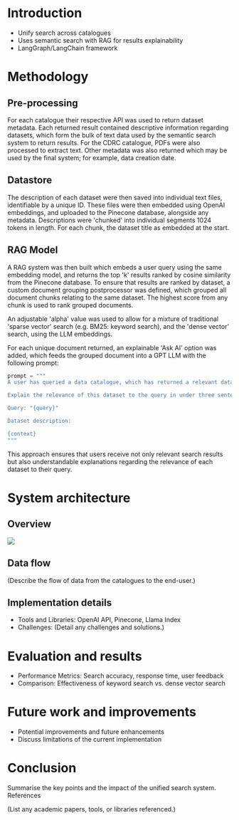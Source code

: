 # Introduction

* Unify search across catalogues
* Uses semantic search with RAG for results explainability
* LangGraph/LangChain framework

# Methodology

## Pre-processing

For each catalogue their respective API was used to return dataset metadata. Each returned result contained descriptive information regarding datasets, which form the bulk of text data used by the semantic search system to return results. For the CDRC catalogue, PDFs were also processed to extract text. Other metadata was also returned which may be used by the final system; for example, data creation date.

## Datastore

The description of each dataset were then saved into individual text files, identifiable by a unique ID. These files were then embedded using OpenAI embeddings, and uploaded to the Pinecone database, alongside any metadata. Descriptions were 'chunked' into individual segments 1024 tokens in length. For each chunk, the dataset title as embedded at the start.

## RAG Model

A RAG system was then built which embeds a user query using the same embedding model, and returns the top 'k' results ranked by cosine similarity from the Pinecone database. To ensure that results are ranked by dataset, a custom document grouping postprocessor was defined, which grouped all document chunks relating to the same dataset. The highest score from any chunk is used to rank grouped documents.

An adjustable 'alpha' value was used to allow for a mixture of traditional 'sparse vector' search (e.g. BM25: keyword search), and the 'dense vector' search, using the LLM embeddings.

For each unique document returned, an explainable 'Ask AI' option was added, which feeds the grouped document into a GPT LLM with the following prompt:

```python
prompt = """
A user has queried a data catalogue, which has returned a relevant dataset.

Explain the relevance of this dataset to the query in under three sentences. Use your own knowledge or the data profile. Do not say it is unrelated; attempt to find a relevant connection.

Query: "{query}"

Dataset description:

{context}
"""
```

This approach ensures that users receive not only relevant search results but also understandable explanations regarding the relevance of each dataset to their query.

# System architecture

## Overview

![]('./reports/figs/system.png')

## Data flow

(Describe the flow of data from the catalogues to the end-user.)

## Implementation details

* Tools and Libraries: OpenAI API, Pinecone, Llama Index
* Challenges: (Detail any challenges and solutions.)

# Evaluation and results

* Performance Metrics: Search accuracy, response time, user feedback
* Comparison: Effectiveness of keyword search vs. dense vector search

# Future work and improvements

* Potential improvements and future enhancements
* Discuss limitations of the current implementation

# Conclusion

Summarise the key points and the impact of the unified search system.
References

(List any academic papers, tools, or libraries referenced.)
